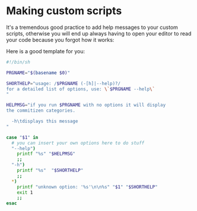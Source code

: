 Making custom scripts
=====================

It's a tremendous good practice to add help messages to your custom scripts, otherwise you will end up always having to open your editor to read your code because you forgot how it works:

Here is a good template for you:

```bash
#!/bin/sh

PRGNAME="$(basename $0)"

SHORTHELP="usage: /$PRGNAME (-[h]|--help)?/
for a detailed list of options, use: \`$PRGNAME --help\`
"

HELPMSG="if you run $PRGNAME with no options it will display
the commitizen categories.

  -h\tdisplays this message
"

case "$1" in
  # you can insert your own options here to do stuff
  "--help")
    printf "%s" "$HELPMSG"
    ;;
  "-h")
    printf "%s"  "$SHORTHELP"
    ;;
  *)
    printf "unknown option: '%s'\n\n%s" "$1" "$SHORTHELP"
    exit 1
    ;;
esac
```
